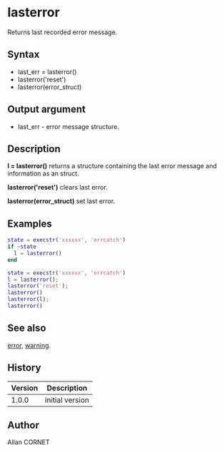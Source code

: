 # lasterror

Returns last recorded error message.

## Syntax

- last_err = lasterror()
- lasterror('reset')
- lasterror(error_struct)

## Output argument

- last_err - error message structure.

## Description

  <p><b>l = lasterror()</b> returns a structure containing the last error message and information as an struct.</p>
  <p><b>lasterror('reset')</b> clears last error.</p>
  <p><b>lasterror(error_struct)</b> set last error.</p>

## Examples

```matlab
state = execstr('xxxxxx', 'errcatch')
if ~state
  l = lasterror()
end
```

```matlab
state = execstr('xxxxxx', 'errcatch')
l = lasterror();
lasterror('reset');
lasterror()
lasterror(l);
lasterror()
```

## See also

[error](error.md), [warning](warning.md).

## History

| Version | Description     |
| ------- | --------------- |
| 1.0.0   | initial version |

## Author

Allan CORNET
